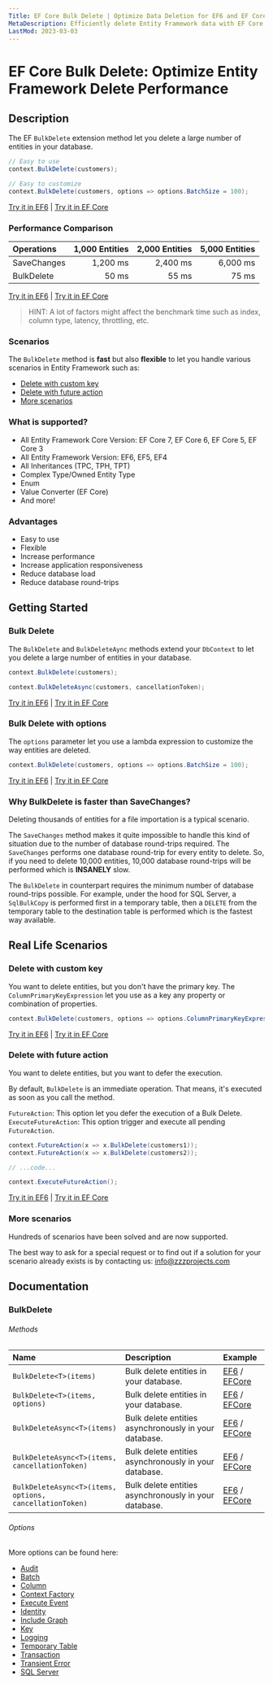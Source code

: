 ```yaml
---
Title: EF Core Bulk Delete | Optimize Data Deletion for EF6 and EF Core
MetaDescription: Efficiently delete Entity Framework data with EF Core Bulk Delete Extensions. Customize options to quickly delete large numbers of entities with ease, compatible with all EF versions including EF Core 7, 6, 5, 3, and EF6. Optimize your database operations - try it now.
LastMod: 2023-03-03
---
```


# EF Core Bulk Delete: Optimize Entity Framework Delete Performance

## Description

The EF `BulkDelete` extension method let you delete a large number of entities in your database.

```csharp
// Easy to use
context.BulkDelete(customers);

// Easy to customize
context.BulkDelete(customers, options => options.BatchSize = 100);
```
[Try it in EF6](https://dotnetfiddle.net/ESKZJq) | [Try it in EF Core](https://dotnetfiddle.net/BCyXU6)

### Performance Comparison

| Operations      | 1,000 Entities | 2,000 Entities | 5,000 Entities |
| :-------------- | -------------: | -------------: | -------------: |
| SaveChanges     | 1,200 ms       | 2,400 ms       | 6,000 ms       |
| BulkDelete      | 50 ms          | 55 ms          | 75 ms         |

[Try it in EF6](https://dotnetfiddle.net/qYjiA9) | [Try it in EF Core](https://dotnetfiddle.net/9r3vLC)

> HINT: A lot of factors might affect the benchmark time such as index, column type, latency, throttling, etc.

### Scenarios
The `BulkDelete` method is **fast** but also **flexible** to let you handle various scenarios in Entity Framework such as:

- [Delete with custom key](#delete-with-custom-key)
- [Delete with future action](#delete-with-future-action)
- [More scenarios](#more-scenarios)

### What is supported?
- All Entity Framework Core Version: EF Core 7, EF Core 6, EF Core 5, EF Core 3
- All Entity Framework Version: EF6, EF5, EF4
- All Inheritances (TPC, TPH, TPT)
- Complex Type/Owned Entity Type
- Enum
- Value Converter (EF Core)
- And more!

### Advantages
- Easy to use
- Flexible
- Increase performance
- Increase application responsiveness
- Reduce database load
- Reduce database round-trips

## Getting Started

### Bulk Delete
The `BulkDelete` and `BulkDeleteAync` methods extend your `DbContext` to let you delete a large number of entities in your database.

```csharp
context.BulkDelete(customers);

context.BulkDeleteAsync(customers, cancellationToken);
```
[Try it in EF6](https://dotnetfiddle.net/10nw7a) | [Try it in EF Core](https://dotnetfiddle.net/EO0Z1R)

### Bulk Delete with options
The `options` parameter let you use a lambda expression to customize the way entities are deleted.

```csharp
context.BulkDelete(customers, options => options.BatchSize = 100);
```
[Try it in EF6](https://dotnetfiddle.net/ygZVAu) | [Try it in EF Core](https://dotnetfiddle.net/lIUiH2)

### Why BulkDelete is faster than SaveChanges?
Deleting thousands of entities for a file importation is a typical scenario.

The `SaveChanges` method makes it quite impossible to handle this kind of situation due to the number of database round-trips required. The `SaveChanges` performs one database round-trip for every entity to delete. So, if you need to delete 10,000 entities, 10,000 database round-trips will be performed which is **INSANELY** slow.

The `BulkDelete` in counterpart requires the minimum number of database round-trips possible. For example, under the hood for SQL Server, a `SqlBulkCopy` is performed first in a temporary table, then a `DELETE` from the temporary table to the destination table is performed which is the fastest way available.

## Real Life Scenarios

### Delete with custom key
You want to delete entities, but you don't have the primary key. The `ColumnPrimaryKeyExpression` let you use as a key any property or combination of properties.

```csharp
context.BulkDelete(customers, options => options.ColumnPrimaryKeyExpression = c => c.Code);    
```
[Try it in EF6](https://dotnetfiddle.net/9M6bKt) | [Try it in EF Core](https://dotnetfiddle.net/91wZzc)

### Delete with future action
You want to delete entities, but you want to defer the execution.

By default, `BulkDelete` is an immediate operation. That means, it's executed as soon as you call the method.

`FutureAction`: This option let you defer the execution of a Bulk Delete.
`ExecuteFutureAction`: This option trigger and execute all pending `FutureAction`.

```csharp
context.FutureAction(x => x.BulkDelete(customers1));
context.FutureAction(x => x.BulkDelete(customers2));

// ...code...

context.ExecuteFutureAction();
```
[Try it in EF6](https://dotnetfiddle.net/KovTrj) | [Try it in EF Core](https://dotnetfiddle.net/V6KsSl)

### More scenarios
Hundreds of scenarios have been solved and are now supported.

The best way to ask for a special request or to find out if a solution for your scenario already exists is by contacting us:
info@zzzprojects.com

## Documentation

### BulkDelete

###### Methods

| Name | Description | Example |
| :--- | :---------- | :------ |
| `BulkDelete<T>(items)` | Bulk delete entities in your database. | [EF6](https://dotnetfiddle.net/4Jv1H6) / [EFCore](https://dotnetfiddle.net/gwc9hl)|
| `BulkDelete<T>(items, options)` | Bulk delete entities in your database.  | [EF6](https://dotnetfiddle.net/IedG1h) / [EFCore](https://dotnetfiddle.net/Qek2MJ) |
| `BulkDeleteAsync<T>(items)` | Bulk delete entities asynchronously in your database. | [EF6](https://dotnetfiddle.net/n5OhXL) / [EFCore](https://dotnetfiddle.net/MJLo2d) |
| `BulkDeleteAsync<T>(items, cancellationToken)` | Bulk delete entities asynchronously in your database. | [EF6](https://dotnetfiddle.net/RfSB6I) / [EFCore](https://dotnetfiddle.net/rRL627) |
| `BulkDeleteAsync<T>(items, options, cancellationToken)` | Bulk delete entities asynchronously in your database. | [EF6](https://dotnetfiddle.net/r1Hkw7) / [EFCore](https://dotnetfiddle.net/SZ54Px) |

###### Options
More options can be found here:

- [Audit](https://entityframework-extensions.net/audit)
- [Batch](https://entityframework-extensions.net/batch)
- [Column](https://entityframework-extensions.net/column)
- [Context Factory](https://entityframework-extensions.net/context-factory)
- [Execute Event](https://entityframework-extensions.net/execute-event)
- [Identity](https://entityframework-extensions.net/identity)
- [Include Graph](https://entityframework-extensions.net/include-graph)
- [Key](https://entityframework-extensions.net/key)
- [Logging](https://entityframework-extensions.net/logging)
- [Temporary Table](https://entityframework-extensions.net/temporary-table)
- [Transaction](https://entityframework-extensions.net/transaction)
- [Transient Error](https://entityframework-extensions.net/transient-error)
- [SQL Server](https://entityframework-extensions.net/sql-server)
